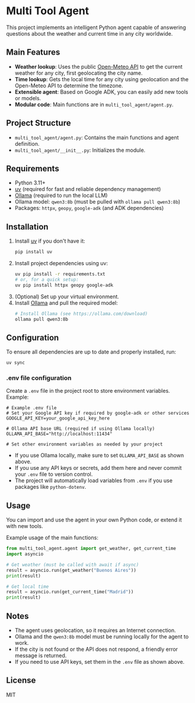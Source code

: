 # Multi Tool Agent

This project implements an intelligent Python agent capable of answering questions about the weather and current time in any city worldwide.

## Main Features
- **Weather lookup**: Uses the public [Open-Meteo API](https://open-meteo.com/) to get the current weather for any city, first geolocating the city name.
- **Time lookup**: Gets the local time for any city using geolocation and the Open-Meteo API to determine the timezone.
- **Extensible agent**: Based on Google ADK, you can easily add new tools or models.
- **Modular code**: Main functions are in `multi_tool_agent/agent.py`.

## Project Structure
- `multi_tool_agent/agent.py`: Contains the main functions and agent definition.
- `multi_tool_agent/__init__.py`: Initializes the module.

## Requirements
- Python 3.11+
- [uv](https://github.com/astral-sh/uv) (required for fast and reliable dependency management)
- [Ollama](https://ollama.com/) (required to run the local LLM)
- Ollama model: `qwen3:8b` (must be pulled with `ollama pull qwen3:8b`)
- Packages: `httpx`, `geopy`, `google-adk` (and ADK dependencies)

## Installation
1. Install [uv](https://github.com/astral-sh/uv) if you don't have it:
   ```bash
   pip install uv
   ```
2. Install project dependencies using uv:
   ```bash
   uv pip install -r requirements.txt
   # or, for a quick setup:
   uv pip install httpx geopy google-adk
   ```
3. (Optional) Set up your virtual environment.
4. Install [Ollama](https://ollama.com/) and pull the required model:
   ```bash
   # Install Ollama (see https://ollama.com/download)
   ollama pull qwen3:8b
   ```

## Configuration
To ensure all dependencies are up to date and properly installed, run:
```bash
uv sync
```

### .env file configuration
Create a `.env` file in the project root to store environment variables. Example:
```env
# Example .env file
# Set your Google API key if required by google-adk or other services
GOOGLE_API_KEY=your_google_api_key_here

# Ollama API base URL (required if using Ollama locally)
OLLAMA_API_BASE="http://localhost:11434"

# Set other environment variables as needed by your project
```
- If you use Ollama locally, make sure to set `OLLAMA_API_BASE` as shown above.
- If you use any API keys or secrets, add them here and never commit your `.env` file to version control.
- The project will automatically load variables from `.env` if you use packages like `python-dotenv`.

## Usage
You can import and use the agent in your own Python code, or extend it with new tools.

Example usage of the main functions:
```python
from multi_tool_agent.agent import get_weather, get_current_time
import asyncio

# Get weather (must be called with await if async)
result = asyncio.run(get_weather("Buenos Aires"))
print(result)

# Get local time
result = asyncio.run(get_current_time("Madrid"))
print(result)
```

## Notes
- The agent uses geolocation, so it requires an Internet connection.
- Ollama and the `qwen3:8b` model must be running locally for the agent to work.
- If the city is not found or the API does not respond, a friendly error message is returned.
- If you need to use API keys, set them in the `.env` file as shown above.

## License
MIT
